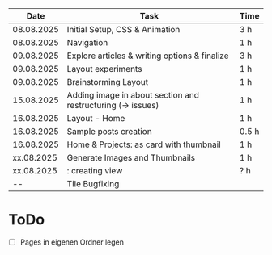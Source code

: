 | Date       | Task        | Time   |
|------------|-------------|--------|
|       08.08.2025     |  Initial Setup, CSS & Animation      |   3 h    |
|       08.08.2025     |  Navigation      |   1 h    |
|       09.08.2025     |  Explore articles & writing options & finalize      |   3 h    |
|       09.08.2025     |  Layout experiments      |   1 h    |
|       09.08.2025     |  Brainstorming Layout      |  1 h    |
|       15.08.2025     |  Adding image in about section and restructuring (-> issues)      |  1 h    |
|       16.08.2025     |  Layout - Home      |  1 h    |
|       16.08.2025     |  Sample posts creation      |  0.5 h    |
|       16.08.2025     |  Home & Projects: as card with thumbnail      |  1 h    |
|       xx.08.2025     |  Generate Images and Thumbnails      |  1 h    |
|       xx.08.2025     |  : creating view      |  ? h    |
|       --     |  Tile Bugfixing      |      |



# ToDo
-[ ] Pages in eigenen Ordner legen
